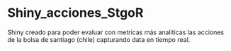 # Shiny_acciones_StgoR
Shiny creado para poder evaluar con metricas más analiticas las acciones de la bolsa de santiago (chile) capturando data en tiempo real.
